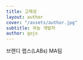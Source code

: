 ```yaml
---
title: 고재성
layout: author
cover: "/assets/author.jpg"
subtitle: 귀농 개발자
author: gojs
---
```


브랜디 랩스(LABs) MA팀

